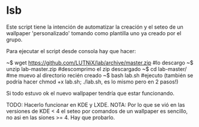 lsb
===

Este script tiene la intención de automatizar la creación y el seteo de un wallpaper 'personalizado' tomando como 
plantilla uno ya creado por el grupo. 

Para ejecutar el script desde consola hay que hacer:

  ~$ wget https://github.com/LUTNiX/lab/archive/master.zip #lo descargo 
  ~$ unzip lab-master.zip #descomprimo el zip descargado
  ~$ cd lab-master/ #me muevo al directorio recién creado
  ~$ bash lab.sh #ejecuto (también se podría hacer chmod +x lab.sh; ./lab.sh, es lo mismo pero en 2 pasos!) 

Si todo estuvo ok el nuevo wallpaper tendría que estar funcionando.

TODO: Hacerlo funcionar en KDE y LXDE. 
NOTA: Por lo que se vió en las versiones de KDE < 4 el seteo por comandos de un wallpaper es sencillo, no asi en las 
siones >= 4. Hay que probarlo.
